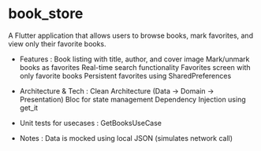 # book_store

A Flutter application that allows users to browse books, mark favorites, and view only their favorite books.

- Features :
  Book listing with title, author, and cover image
  Mark/unmark books as favorites
  Real-time search functionality
  Favorites screen with only favorite books
  Persistent favorites using SharedPreferences


- Architecture & Tech :
Clean Architecture (Data → Domain → Presentation)
Bloc for state management
Dependency Injection using get_it


- Unit tests for usecases :
GetBooksUseCase

- Notes :
Data is mocked using local JSON (simulates network call)
